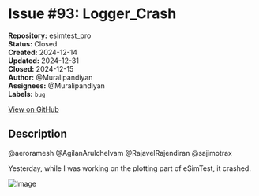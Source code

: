 # Issue #93: Logger_Crash

**Repository:** esimtest_pro  
**Status:** Closed  
**Created:** 2024-12-14  
**Updated:** 2024-12-31  
**Closed:** 2024-12-15  
**Author:** @Muralipandiyan  
**Assignees:** @Muralipandiyan  
**Labels:** `bug`  

[View on GitHub](https://github.com/Simtestlab/esimtest_pro/issues/93)

## Description

@aeroramesh @AgilanArulchelvam @RajavelRajendiran @sajimotrax 

Yesterday, while I was working on the plotting part of eSimTest, it crashed.

![Image](https://github.com/user-attachments/assets/a2a9663c-4d3d-4801-9ac4-e2698dc4baec)
